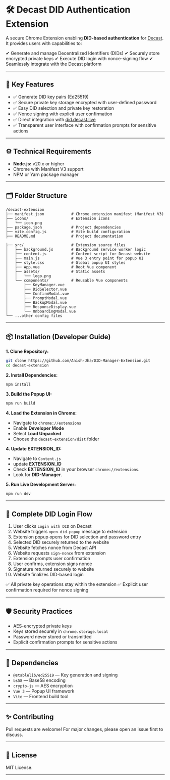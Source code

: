 # 🛠 **Decast DID Authentication Extension**

A secure Chrome Extension enabling **DID-based authentication** for [Decast](https://did.decast.live). It provides users with capabilities to:

✔ Generate and manage Decentralized Identifiers (DIDs)
✔ Securely store encrypted private keys
✔ Execute DID login with nonce-signing flow
✔ Seamlessly integrate with the Decast platform

---

## 🚀 **Key Features**

* ✅ Generate DID key pairs (Ed25519)
* ✅ Secure private key storage encrypted with user-defined password
* ✅ Easy DID selection and private key restoration
* ✅ Nonce signing with explicit user confirmation
* ✅ Direct integration with [did.decast.live](https://did.decast.live)
* ✅ Transparent user interface with confirmation prompts for sensitive actions

---

## ⚙️ **Technical Requirements**

* **Node.js:** v20.x or higher
* Chrome with Manifest V3 support
* NPM or Yarn package manager

---

## 🗂 **Folder Structure**

```
/decast-extension
├── manifest.json            # Chrome extension manifest (Manifest V3)
├── icons/                   # Extension icons
│   └── icon.png
├── package.json             # Project dependencies
├── vite.config.js           # Vite build configuration
├── README.md                # Project documentation

├── src/                     # Extension source files
│   ├── background.js        # Background service worker logic
│   ├── content.js           # Content script for Decast website
│   ├── main.js              # Vue 3 entry point for popup UI
│   ├── style.css            # Global popup UI styles
│   ├── App.vue              # Root Vue component
│   ├── assets/              # Static assets
│   │   └── logo.png
│   └── components/          # Reusable Vue components
│       ├── KeyManager.vue
│       ├── DidSelector.vue
│       ├── ConfirmModal.vue
│       ├── PromptModal.vue
│       ├── BackupModal.vue
│       ├── ResponseDisplay.vue
│       └── OnboardingModal.vue
└── ...other config files
```

---

## 📦 **Installation (Developer Guide)**

**1. Clone Repository:**

```bash
git clone https://github.com/Anish-Jha/DID-Manager-Extension.git
cd decast-extension
```

**2. Install Dependencies:**

```bash
npm install
```

**3. Build the Popup UI:**

```bash
npm run build
```

**4. Load the Extension in Chrome:**

* Navigate to `chrome://extensions`
* Enable **Developer Mode**
* Select **Load Unpacked**
* Choose the `decast-extension/dist` folder

**4. Update EXTENSION_ID:**

* Navigate to `Content.js`
* update **EXTENSION_ID**
* Check **EXTENSION_ID** in your browser `chrome://extensions`.
* Look for **DID-Manager**.

**5. Run Live Development Server:**

```bash
npm run dev
```

---

## 🔑 **Complete DID Login Flow**

1. User clicks `Login with DID` on Decast
2. Website triggers `open-did-popup` message to extension
3. Extension popup opens for DID selection and password entry
4. Selected DID securely returned to the website
5. Website fetches nonce from Decast API
6. Website requests `sign-nonce` from extension
7. Extension prompts user confirmation
8. User confirms, extension signs nonce
9. Signature returned securely to website
10. Website finalizes DID-based login

✅ All private key operations stay within the extension
✅ Explicit user confirmation required for nonce signing

---

## 🛡 **Security Practices**

* AES-encrypted private keys
* Keys stored securely in `chrome.storage.local`
* Password never stored or transmitted
* Explicit confirmation prompts for sensitive actions

---

## 🧩 **Dependencies**

* `@stablelib/ed25519` — Key generation and signing
* `bs58` — Base58 encoding
* `crypto-js` — AES encryption
* `Vue 3` — Popup UI framework
* `Vite` — Frontend build tool

---

## ✨ **Contributing**

Pull requests are welcome! For major changes, please open an issue first to discuss.

---

## 📄 **License**

MIT License.

---
